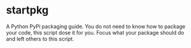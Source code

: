 # startpkg
A Python PyPi packaging guide. You do not need to know how to package your code, this script dose it for you. Focus what your package should do and left others to this script.
